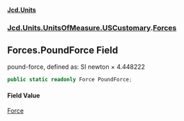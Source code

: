 #### [Jcd.Units](index.md 'index')
### [Jcd.Units.UnitsOfMeasure.USCustomary](Jcd.Units.UnitsOfMeasure.USCustomary.md 'Jcd.Units.UnitsOfMeasure.USCustomary').[Forces](Forces.md 'Jcd.Units.UnitsOfMeasure.USCustomary.Forces')

## Forces.PoundForce Field

pound-force, defined as: SI newton × 4.448222

```csharp
public static readonly Force PoundForce;
```

#### Field Value
[Force](Force.md 'Jcd.Units.UnitTypes.Force')